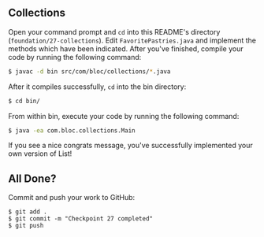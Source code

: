 ## Collections

Open your command prompt and `cd` into this README's directory (`foundation/27-collections`).
Edit `FavoritePastries.java` and implement the methods which have been indicated. After you've finished,
compile your code by running the following command:

```bash
$ javac -d bin src/com/bloc/collections/*.java 
```

After it compiles successfully, `cd` into the bin directory:

```bash
$ cd bin/
```

From within bin, execute your code by running the following command:

```bash
$ java -ea com.bloc.collections.Main
```

If you see a nice congrats message, you've successfully implemented your own version of List!

## All Done?

Commit and push your work to GitHub:

```bash(/Users/your_user_name/where/you/keep/your/work/android-source)
$ git add .
$ git commit -m "Checkpoint 27 completed"
$ git push
```